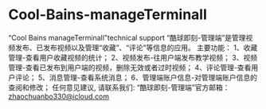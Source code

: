 # Cool-Bains-manageTerminall
“Cool Bains manageTerminall”technical support
“酷球即刻-管理端”是管理视频发布、已发布视频以及管理“收藏”、“评论”等信息的应用。
主要功能：
1、收藏管理-查看用户收藏视频的统计；
2、视频发布-往用户端发布教学视频；
3、视频管理-查看已发布到用户端的视频，删除无效或者过时视频；
4、评论管理-查看用户评论；
5、消息管理-查看系统消息；
6、管理端账户信息-对管理端账户信息的查阅和修改；
任何意见建议, 请联系我们:  “酷球即刻-管理端”官方邮箱：zhaochuanbo330@icloud.com
